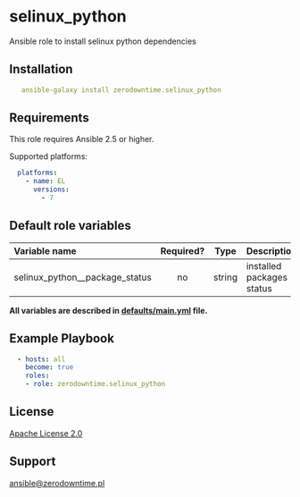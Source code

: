 # selinux_python

Ansible role to install selinux python dependencies

## Installation

```yaml
   ansible-galaxy install zerodowntime.selinux_python
```

## Requirements

This role requires Ansible 2.5 or higher.

Supported platforms:

```yaml
  platforms:
    - name: EL
      versions:
        - 7
```

## Default role variables

| Variable name                  | Required? |  Type  | Description               |
|:------------------------------ |:---------:|:------:|:------------------------- |
| selinux_python__package_status |    no     | string | installed packages status |

**All variables are described in [defaults/main.yml](defaults/main.yml) file.**

## Example Playbook

```yaml
  - hosts: all
    become: true
    roles:
    - role: zerodowntime.selinux_python
```

## License

[Apache License 2.0](LICENSE)

## Support

ansible@zerodowntime.pl
